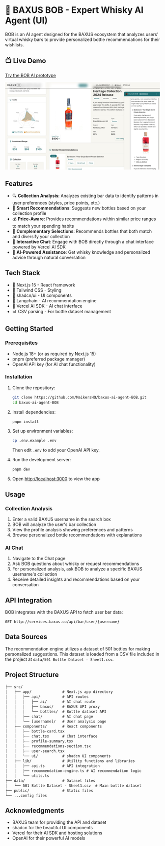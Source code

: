 # 🥃 BAXUS BOB - Expert Whisky AI Agent (UI)

BOB is an AI agent designed for the BAXUS ecosystem that analyzes users' virtual whisky bars to provide personalized bottle recommendations for their wishlists.

## 📺 Live Demo

[Try the BOB AI prototype](https://baxus-bob.maikers.com)

<div align="center">
   <img src="./screenshot.jpeg" alt="BOB AI Demo Video" style="width:600px;">
</div>

## Features

- 🔍 **Collection Analysis**: Analyzes existing bar data to identify patterns in user preferences (styles, price points, etc.)
- 🧠 **Smart Recommendations**: Suggests new bottles based on your collection profile
- 💰 **Price-Aware**: Provides recommendations within similar price ranges to match your spending habits
- 🌟 **Complementary Selections**: Recommends bottles that both match and diversify your collection
- 💬 **Interactive Chat**: Engage with BOB directly through a chat interface powered by Vercel AI SDK
- 🤖 **AI-Powered Assistance**: Get whisky knowledge and personalized advice through natural conversation

## Tech Stack

- 🔄 Next.js 15 - React framework
- 🎨 Tailwind CSS - Styling
- 🧩 shadcn/ui - UI components
- 🤖 Langchain - AI recommendation engine
- 🧩 Vercel AI SDK - AI chat interface
- 📊 CSV parsing - For bottle dataset management

## Getting Started

### Prerequisites

- Node.js 18+ (or as required by Next.js 15)
- pnpm (preferred package manager)
- OpenAI API key (for AI chat functionality)

### Installation

1. Clone the repository:

   ```bash
   git clone https://github.com/MaikersHQ/baxus-ai-agent-BOB.git
   cd baxus-ai-agent-BOB
   ```

2. Install dependencies:

   ```bash
   pnpm install
   ```

3. Set up environment variables:

   ```bash
   cp .env.example .env
   ```

   Then edit `.env` to add your OpenAI API key.

4. Run the development server:

   ```bash
   pnpm dev
   ```

5. Open [http://localhost:3000](http://localhost:3000) to view the app

## Usage

### Collection Analysis

1. Enter a valid BAXUS username in the search box
2. BOB will analyze the user's bar collection
3. View the profile analysis showing preferences and patterns
4. Browse personalized bottle recommendations with explanations

### AI Chat

1. Navigate to the Chat page
2. Ask BOB questions about whisky or request recommendations
3. For personalized analysis, ask BOB to analyze a specific BAXUS username's collection
4. Receive detailed insights and recommendations based on your conversation

## API Integration

BOB integrates with the BAXUS API to fetch user bar data:

```
GET http://services.baxus.co/api/bar/user/{username}
```

## Data Sources

The recommendation engine utilizes a dataset of 501 bottles for making personalized suggestions. This dataset is loaded from a CSV file included in the project at `data/501 Bottle Dataset - Sheet1.csv`.

## Project Structure

```
├── src/
│   ├── app/              # Next.js app directory
│   │   ├── api/          # API routes
│   │   │   ├── ai/       # AI chat route
│   │   │   ├── baxus/    # BAXUS API proxy
│   │   │   └── bottles/  # Bottle dataset API
│   │   ├── chat/         # AI chat page
│   │   └── [username]/   # User analysis page
│   ├── components/       # React components
│   │   ├── bottle-card.tsx
│   │   ├── chat.tsx      # Chat interface
│   │   ├── profile-summary.tsx
│   │   ├── recommendations-section.tsx
│   │   ├── user-search.tsx
│   │   └── ui/           # shadcn UI components
│   ├── lib/              # Utility functions and libraries
│   │   ├── api.ts        # API integration
│   │   ├── recommendation-engine.ts # AI recommendation logic
│   │   └── utils.ts
├── data/                 # Dataset files
│   └── 501 Bottle Dataset - Sheet1.csv  # Main bottle dataset
├── public/               # Static files
└── ...config files
```

## Acknowledgments

- BAXUS team for providing the API and dataset
- shadcn for the beautiful UI components
- Vercel for their AI SDK and hosting solutions
- OpenAI for their powerful AI models

